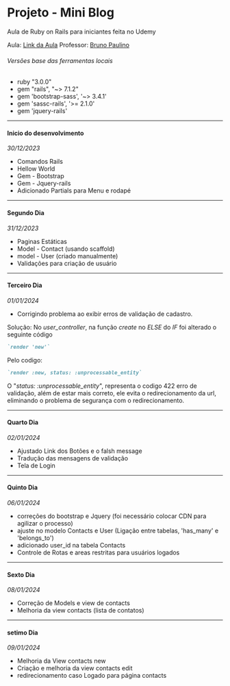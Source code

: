 # Projeto - Mini Blog

Aula de Ruby on Rails para iniciantes feita no Udemy

Aula: [Link da Aula](https://www.udemy.com/course/ruby-on-rails-5-na-pratica/learn/lecture/12372964#overview)
Professor: [Bruno Paulino](https://www.udemy.com/user/brunopaulino/)

###### Versões base das ferramentas locais

* ruby "3.0.0"
* gem "rails", "~> 7.1.2"
* gem 'bootstrap-sass', '~> 3.4.1'
* gem 'sassc-rails', '>= 2.1.0'
* gem 'jquery-rails'

---

#### Inicio do desenvolvimento

_30/12/2023_

* Comandos Rails
* Hellow World
* Gem - Bootstrap
* Gem - Jquery-rails
* Adicionado Partials para Menu e rodapé

---

#### Segundo Dia

_31/12/2023_

* Paginas Estáticas
* Model - Contact (usando scaffold)
* model - User (criado manualmente)
* Validações para criação de usuário

---

#### Terceiro Dia

_01/01/2024_

* Corrigindo problema ao exibir erros de validação de cadastro.

Solução:
No _user_controller_, na função _create_ no _ELSE_ do _IF_ foi alterado o seguinte código

```ruby
`render 'new'`
```

Pelo codigo:

```ruby
`render :new, status: :unprocessable_entity`
```

O "_status: :unprocessable_entity_", representa o codigo 422 erro de validação,  além de estar mais correto, ele evita o redirecionamento da url, eliminando o problema de segurança com o redirecionamento.

---

#### Quarto Dia

_02/01/2024_

* Ajustado Link dos Botões e o falsh message
* Tradução das mensagens de validação
* Tela de Login

---

#### Quinto Dia

_06/01/2024_

* correções do bootstrap e Jquery (foi necessário colocar CDN para agilizar o processo)
* ajuste no modelo Contacts e User (Ligação entre tabelas, 'has_many' e 'belongs_to')
* adicionado user_id na tabela Contacts
* Controle de Rotas e areas restritas para usuários logados

---

#### Sexto Dia

_08/01/2024_

* Correção de Models e view de contacts
* Melhoria da view contacts (lista de contatos)

---

#### setimo Dia

_09/01/2024_

* Melhoria da View contacts new
* Criação e melhoria da view contacts edit
* redirecionamento caso Logado para página contacts